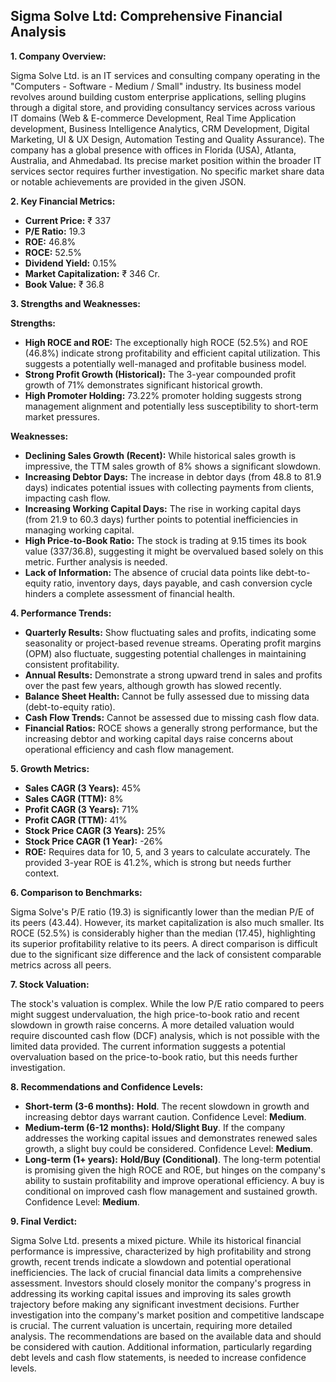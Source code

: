 ## Sigma Solve Ltd: Comprehensive Financial Analysis

**1. Company Overview:**

Sigma Solve Ltd. is an IT services and consulting company operating in the "Computers - Software - Medium / Small" industry.  Its business model revolves around building custom enterprise applications, selling plugins through a digital store, and providing consultancy services across various IT domains (Web & E-commerce Development, Real Time Application development, Business Intelligence Analytics, CRM Development, Digital Marketing, UI & UX Design, Automation Testing and Quality Assurance). The company has a global presence with offices in Florida (USA), Atlanta, Australia, and Ahmedabad.  Its precise market position within the broader IT services sector requires further investigation.  No specific market share data or notable achievements are provided in the given JSON.

**2. Key Financial Metrics:**

* **Current Price:** ₹ 337
* **P/E Ratio:** 19.3
* **ROE:** 46.8%
* **ROCE:** 52.5%
* **Dividend Yield:** 0.15%
* **Market Capitalization:** ₹ 346 Cr.
* **Book Value:** ₹ 36.8


**3. Strengths and Weaknesses:**

**Strengths:**

* **High ROCE and ROE:**  The exceptionally high ROCE (52.5%) and ROE (46.8%) indicate strong profitability and efficient capital utilization. This suggests a potentially well-managed and profitable business model.
* **Strong Profit Growth (Historical):**  The 3-year compounded profit growth of 71% demonstrates significant historical growth.
* **High Promoter Holding:** 73.22% promoter holding suggests strong management alignment and potentially less susceptibility to short-term market pressures.

**Weaknesses:**

* **Declining Sales Growth (Recent):** While historical sales growth is impressive, the TTM sales growth of 8% shows a significant slowdown.
* **Increasing Debtor Days:** The increase in debtor days (from 48.8 to 81.9 days) indicates potential issues with collecting payments from clients, impacting cash flow.
* **Increasing Working Capital Days:**  The rise in working capital days (from 21.9 to 60.3 days) further points to potential inefficiencies in managing working capital.
* **High Price-to-Book Ratio:** The stock is trading at 9.15 times its book value (337/36.8), suggesting it might be overvalued based solely on this metric.  Further analysis is needed.
* **Lack of Information:**  The absence of crucial data points like debt-to-equity ratio, inventory days, days payable, and cash conversion cycle hinders a complete assessment of financial health.


**4. Performance Trends:**

* **Quarterly Results:** Show fluctuating sales and profits, indicating some seasonality or project-based revenue streams.  Operating profit margins (OPM) also fluctuate, suggesting potential challenges in maintaining consistent profitability.
* **Annual Results:** Demonstrate a strong upward trend in sales and profits over the past few years, although growth has slowed recently.
* **Balance Sheet Health:** Cannot be fully assessed due to missing data (debt-to-equity ratio).
* **Cash Flow Trends:** Cannot be assessed due to missing cash flow data.
* **Financial Ratios:** ROCE shows a generally strong performance, but the increasing debtor and working capital days raise concerns about operational efficiency and cash flow management.


**5. Growth Metrics:**

* **Sales CAGR (3 Years):** 45%
* **Sales CAGR (TTM):** 8%
* **Profit CAGR (3 Years):** 71%
* **Profit CAGR (TTM):** 41%
* **Stock Price CAGR (3 Years):** 25%
* **Stock Price CAGR (1 Year):** -26%
* **ROE:** Requires data for 10, 5, and 3 years to calculate accurately.  The provided 3-year ROE is 41.2%, which is strong but needs further context.


**6. Comparison to Benchmarks:**

Sigma Solve's P/E ratio (19.3) is significantly lower than the median P/E of its peers (43.44).  However, its market capitalization is also much smaller.  Its ROCE (52.5%) is considerably higher than the median (17.45), highlighting its superior profitability relative to its peers.  A direct comparison is difficult due to the significant size difference and the lack of consistent comparable metrics across all peers.


**7. Stock Valuation:**

The stock's valuation is complex. While the low P/E ratio compared to peers might suggest undervaluation, the high price-to-book ratio and recent slowdown in growth raise concerns.  A more detailed valuation would require discounted cash flow (DCF) analysis, which is not possible with the limited data provided.  The current information suggests a potential overvaluation based on the price-to-book ratio, but this needs further investigation.


**8. Recommendations and Confidence Levels:**

* **Short-term (3-6 months):** **Hold**.  The recent slowdown in growth and increasing debtor days warrant caution.  Confidence Level: **Medium**.
* **Medium-term (6-12 months):** **Hold/Slight Buy**.  If the company addresses the working capital issues and demonstrates renewed sales growth, a slight buy could be considered.  Confidence Level: **Medium**.
* **Long-term (1+ years):** **Hold/Buy (Conditional)**.  The long-term potential is promising given the high ROCE and ROE, but hinges on the company's ability to sustain profitability and improve operational efficiency.  A buy is conditional on improved cash flow management and sustained growth. Confidence Level: **Medium**.


**9. Final Verdict:**

Sigma Solve Ltd. presents a mixed picture.  While its historical financial performance is impressive, characterized by high profitability and strong growth, recent trends indicate a slowdown and potential operational inefficiencies.  The lack of crucial financial data limits a comprehensive assessment.  Investors should closely monitor the company's progress in addressing its working capital issues and improving its sales growth trajectory before making any significant investment decisions.  Further investigation into the company's market position and competitive landscape is crucial.  The current valuation is uncertain, requiring more detailed analysis.  The recommendations are based on the available data and should be considered with caution.  Additional information, particularly regarding debt levels and cash flow statements, is needed to increase confidence levels.
